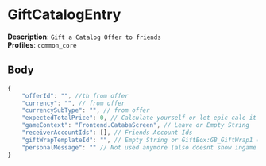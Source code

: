 # GiftCatalogEntry

**Description**: `Gift a Catalog Offer to friends` \
**Profiles**: `common_core`

## Body

```js
{
    "offerId": "", //th from offer
    "currency": "", // from offer
    "currencySubType": "", // from offer
    "expectedTotalPrice": 0, // Calculate yourself or let epic calc it (using their endpoint)
    "gameContext": "Frontend.CatabaScreen", // Leave or Empty String
    "receiverAccountIds": [], // Friends Account Ids
    "giftWrapTemplateId": "", // Empty String or GiftBox:GB_GiftWrap1 (1-4)
    "personalMessage": "" // Not used anymore (also doesnt show ingame anymore since v23.00)
}
```

